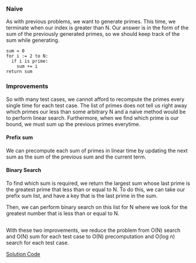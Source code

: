 ### Naive
As with previous problems, we want to generate primes. This time, we terminate when our index is greater than N. 
Our answer is in the form of the sum of the previously generated primes, so we should keep track of the sum while generating.

```
sum = 0
for i := 2 to N:
  if i is prime:
    sum += i
return sum
```


### Improvements

So with many test cases, we cannot afford to recompute the primes every single time for each test case. 
The list of primes does not tell us right away which primes our less than some arbitrary N and a naive method would be to perform linear search.
Furthermore, when we find which prime is our bound, we must sum up the previous primes everytime.

#### Prefix sum
We can precompute each sum of primes in linear time by updating the next sum as the sum of the previous sum and the current term.

#### Binary Search
To find which sum is required, we return the largest sum whose last prime is the greatest prime that less than or equal to N.
To do this, we can take our prefix sum list, and have a key that is the last prime in the sum.

Then, we can perform binary search on this list for N where we look for the greatest number that is less than or equal to N.

##
With these two improvements, we reduce the problem from O(N) search and O(N) sum for each test case to O(N) precomputation and O(log n) search for each test case.

[Solution Code](https://github.com/zhaohanson1/project_euler_plus/blob/master/010%20-%20Summation%20of%20primes/solution.cpp)
